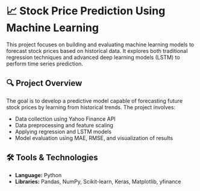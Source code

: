 # 📈 Stock Price Prediction Using Machine Learning

This project focuses on building and evaluating machine learning models to forecast stock prices based on historical data. It explores both traditional regression techniques and advanced deep learning models (LSTM) to perform time series prediction.

## 🔍 Project Overview

The goal is to develop a predictive model capable of forecasting future stock prices by learning from historical trends. The project involves:

- Data collection using Yahoo Finance API  
- Data preprocessing and feature scaling  
- Applying regression and LSTM models  
- Model evaluation using MAE, RMSE, and visualization of results  

## 🛠️ Tools & Technologies

- **Language:** Python  
- **Libraries:** Pandas, NumPy, Scikit-learn, Keras, Matplotlib, yfinance  
